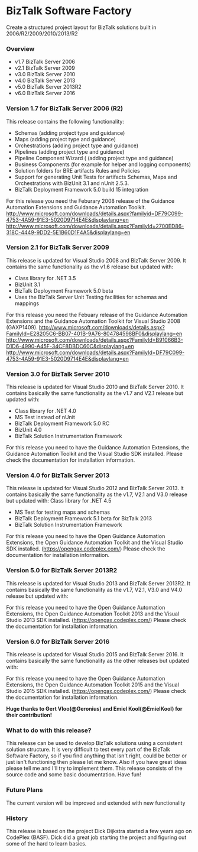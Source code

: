 # BizTalk Software Factory

Create a structured project layout for BizTalk solutions built in 2006/R2/2009/2010/2013/R2

### Overview

* v1.7 BizTalk Server 2006
* v2.1 BizTalk Server 2009
* v3.0 BizTalk Server 2010
* v4.0 BizTalk Server 2013
* v5.0 BizTalk Server 2013R2
* v6.0 BizTalk Server 2016

### Version 1.7 for BizTalk Server 2006 (R2)

This release contains the following functionality:
- Schemas (adding project type and guidance)
- Maps (adding project type and guidance)
- Orchestrations (adding project type and guidance)
- Pipelines (adding project type and guidance)
- Pipeline Component Wizard ( (adding project type and guidance)
- Business Components (for example for helper and logging components)
- Solution folders for BRE artifacts Rules and Policies
- Support for generating Unit Tests for artifacts Schemas, Maps and Orchestrations with BizUnit 3.1 and nUnit 2.5.3.
- BizTalk Deployment Framework 5.0 build 15 integration

For this release you need the Feburary 2008 release of the Guidance Automation Extensions and Guidance Automation Toolkit.
http://www.microsoft.com/downloads/details.aspx?familyid=DF79C099-4753-4A59-91E3-5020D9714E4E&displaylang=en
http://www.microsoft.com/downloads/details.aspx?FamilyId=2700ED86-318C-4449-9DD2-5E1B60D1F4A5&displaylang=en

### Version 2.1 for BizTalk Server 2009

This release is updated for Visual Studio 2008 and BizTalk Server 2009. It contains the same functionality as the v1.6 release but updated with:
- Class library for .NET 3.5
- BizUnit 3.1
- BizTalk Deployment Framework 5.0 beta
- Uses the BizTalk Server Unit Testing facilities for schemas and mappings

For this release you need the Febuary release of the Guidance Automation Extensions and the Guidance Automation Toolkit for Visual Studio 2008 (GAXP1409).
http://www.microsoft.com/downloads/details.aspx?FamilyId=E28205C6-BB07-401B-9A76-804784598BF0&displaylang=en
http://www.microsoft.com/downloads/details.aspx?FamilyId=B91066B3-D1D6-4990-A45F-34CF8DBDC60C&displaylang=en
http://www.microsoft.com/downloads/details.aspx?FamilyId=DF79C099-4753-4A59-91E3-5020D9714E4E&displaylang=en

### Version 3.0 for BizTalk Server 2010

This release is updated for Visual Studio 2010 and BizTalk Server 2010. It contains basically the same functionality as the v1.7 and V2.1 release but updated with:
- Class library for .NET 4.0
- MS Test instead of nUnit
- BizTalk Deployment Framework 5.0 RC
- BizUnit 4.0
- BizTalk Solution Instrumentation Framework

For this release you need to have the Guidance Automation Extensions, the Guidance Automation Toolkit and the Visual Studio SDK installed.
Please check the documentation for installation information.

### Version 4.0 for BizTalk Server 2013

This release is updated for Visual Studio 2012 and BizTalk Server 2013. It contains basically the same functionality as the v1.7, V2.1 and V3.0 release but updated with:
Class library for .NET 4.5
- MS Test for testing maps and schemas
- BizTalk Deployment Framework 5.1 beta for BizTalk 2013
- BizTalk Solution Instrumentation Framework

For this release you need to have the Open Guidance Automation Extensions, the Open Guidance
Automation Toolkit and the Visual Studio SDK installed. (https://opengax.codeplex.com/)
Please check the documentation for installation information. 

### Version 5.0 for BizTalk Server 2013R2

This release is updated for Visual Studio 2013 and BizTalk Server 2013R2. It contains basically the same functionality as the v1.7, V2.1, V3.0 and V4.0 release but updated with:

For this release you need to have the Open Guidance Automation Extensions, the Open Guidance
Automation Toolkit 2013 and the Visual Studio 2013 SDK installed. (https://opengax.codeplex.com/)
Please check the documentation for installation information. 

### Version 6.0 for BizTalk Server 2016

This release is updated for Visual Studio 2015 and BizTalk Server 2016. It contains basically the same functionality as the other releases but updated with:

For this release you need to have the Open Guidance Automation Extensions, the Open Guidance
Automation Toolkit 2015 and the Visual Studio 2015 SDK installed. (https://opengax.codeplex.com/)
Please check the documentation for installation information. 

**Huge thanks to Gert Vloo(@Geronius) and Emiel Kool(@EmielKool) for their contribution!**

### What to do with this release?

This release can be used to develop BizTalk solutions using a consistent solution structure.
It is very difficult to test every part of the BizTalk Software Factory, so if you find anything that isn't right, could be better or just isn't functioning then please let me know.
Also if you have great ideas please tell me and I'll try to implement them.
This release consists of the source code and some basic documentation.
Have fun!

### Future Plans

The current version will be improved and extended with new functionality

### History

This release is based on the project Dick Dijkstra started a few years ago on CodePlex (BASF).
Dick did a great job starting the project and figuring out some of the hard to learn basics.

